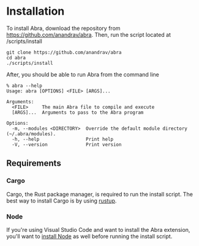 # Installation

To install Abra, download the repository from https://github.com/anandrav/abra.
Then, run the script located at /scripts/install

```
git clone https://github.com/anandrav/abra
cd abra
./scripts/install
```

After, you should be able to run Abra from the command line
```
% abra --help
Usage: abra [OPTIONS] <FILE> [ARGS]...

Arguments:
  <FILE>     The main Abra file to compile and execute
  [ARGS]...  Arguments to pass to the Abra program

Options:
  -m, --modules <DIRECTORY>  Override the default module directory (~/.abra/modules).
  -h, --help                 Print help
  -V, --version              Print version

```

## Requirements
### Cargo
Cargo, the Rust package manager, is required to run the install script. The best way to install Cargo is by using [rustup](https://www.rust-lang.org/tools/install).
### Node
If you're using Visual Studio Code and want to install the Abra extension, you'll want to [install Node](https://nodejs.org/en/download/package-manager) as well before running the install script.